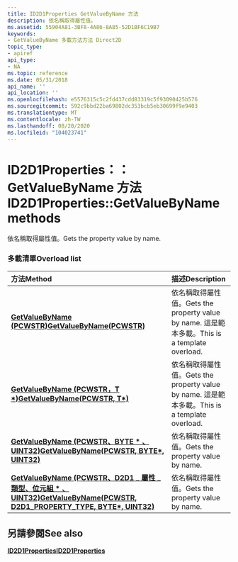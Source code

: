 ```yaml
---
title: ID2D1Properties GetValueByName 方法
description: 依名稱取得屬性值。
ms.assetid: 55904A81-3BF8-4A86-8A85-52D1BF6C19B7
keywords:
- GetValueByName 多載方法方法 Direct2D
topic_type:
- apiref
api_type:
- NA
ms.topic: reference
ms.date: 05/31/2018
api_name: ''
api_location: ''
ms.openlocfilehash: e5576315c5c2fd437cdd83319c5f93090425b576
ms.sourcegitcommit: 592c9bbd22ba69802dc353bcb5eb30699f9e9403
ms.translationtype: MT
ms.contentlocale: zh-TW
ms.lasthandoff: 08/20/2020
ms.locfileid: "104023741"
---
```

# <a name="id2d1propertiesgetvaluebyname-methods"></a><span data-ttu-id="de4ad-104">ID2D1Properties：： GetValueByName 方法</span><span class="sxs-lookup"><span data-stu-id="de4ad-104">ID2D1Properties::GetValueByName methods</span></span>

<span data-ttu-id="de4ad-105">依名稱取得屬性值。</span><span class="sxs-lookup"><span data-stu-id="de4ad-105">Gets the property value by name.</span></span>

### <a name="overload-list"></a><span data-ttu-id="de4ad-106">多載清單</span><span class="sxs-lookup"><span data-stu-id="de4ad-106">Overload list</span></span>



| <span data-ttu-id="de4ad-107">方法</span><span class="sxs-lookup"><span data-stu-id="de4ad-107">Method</span></span>                                                                                                  | <span data-ttu-id="de4ad-108">描述</span><span class="sxs-lookup"><span data-stu-id="de4ad-108">Description</span></span>                                                              |
|:--------------------------------------------------------------------------------------------------------|:-------------------------------------------------------------------------|
| <span data-ttu-id="de4ad-109">[**GetValueByName (PCWSTR)**](/windows/win32/api/d2d1_1/nf-d2d1_1-id2d1properties-getvaluebyname(pcwstr))</span><span class="sxs-lookup"><span data-stu-id="de4ad-109">[**GetValueByName(PCWSTR)**](/windows/win32/api/d2d1_1/nf-d2d1_1-id2d1properties-getvaluebyname(pcwstr))</span></span>                                       | <span data-ttu-id="de4ad-110">依名稱取得屬性值。</span><span class="sxs-lookup"><span data-stu-id="de4ad-110">Gets the property value by name.</span></span> <span data-ttu-id="de4ad-111">這是範本多載。</span><span class="sxs-lookup"><span data-stu-id="de4ad-111">This is a template overload.</span></span><br/> |
| <span data-ttu-id="de4ad-112">[**GetValueByName (PCWSTR，T \*)**](/windows/win32/api/d2d1_1/nf-d2d1_1-id2d1properties-getvaluebyname(pcwstr_t))</span><span class="sxs-lookup"><span data-stu-id="de4ad-112">[**GetValueByName(PCWSTR, T\*)**](/windows/win32/api/d2d1_1/nf-d2d1_1-id2d1properties-getvaluebyname(pcwstr_t))</span></span>                                  | <span data-ttu-id="de4ad-113">依名稱取得屬性值。</span><span class="sxs-lookup"><span data-stu-id="de4ad-113">Gets the property value by name.</span></span> <span data-ttu-id="de4ad-114">這是範本多載。</span><span class="sxs-lookup"><span data-stu-id="de4ad-114">This is a template overload.</span></span><br/> |
| <span data-ttu-id="de4ad-115">[**GetValueByName (PCWSTR、BYTE \* 、UINT32)**](/windows/win32/api/d2d1_1/nf-d2d1_1-id2d1properties-getvaluebyname(pcwstr_byte_uint32))</span><span class="sxs-lookup"><span data-stu-id="de4ad-115">[**GetValueByName(PCWSTR, BYTE\*, UINT32)**](/windows/win32/api/d2d1_1/nf-d2d1_1-id2d1properties-getvaluebyname(pcwstr_byte_uint32))</span></span>                        | <span data-ttu-id="de4ad-116">依名稱取得屬性值。</span><span class="sxs-lookup"><span data-stu-id="de4ad-116">Gets the property value by name.</span></span><br/>                              |
| <span data-ttu-id="de4ad-117">[**GetValueByName (PCWSTR、D2D1 \_ 屬性 \_ 類型、位元組 \* 、UINT32)**](/windows/win32/api/d2d1_1/nf-d2d1_1-id2d1properties-getvaluebyname(pcwstr_d2d1_property_type_byte_uint32))</span><span class="sxs-lookup"><span data-stu-id="de4ad-117">[**GetValueByName(PCWSTR, D2D1\_PROPERTY\_TYPE, BYTE\*, UINT32)**](/windows/win32/api/d2d1_1/nf-d2d1_1-id2d1properties-getvaluebyname(pcwstr_d2d1_property_type_byte_uint32))</span></span> | <span data-ttu-id="de4ad-118">依名稱取得屬性值。</span><span class="sxs-lookup"><span data-stu-id="de4ad-118">Gets the property value by name.</span></span><br/>                              |



## <a name="see-also"></a><span data-ttu-id="de4ad-119">另請參閱</span><span class="sxs-lookup"><span data-stu-id="de4ad-119">See also</span></span>

<dl> <dt>

[<span data-ttu-id="de4ad-120">**ID2D1Properties**</span><span class="sxs-lookup"><span data-stu-id="de4ad-120">**ID2D1Properties**</span></span>](/windows/win32/api/d2d1_1/nn-d2d1_1-id2d1properties)
</dt> </dl>

 

